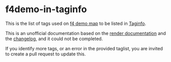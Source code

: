 # f4demo-in-taginfo

This is the list of tags used on [f4 demo map](https://demo.f4map.com/) to be listed in [Taginfo](https://taginfo.openstreetmap.org/).

This is an unofficial documentation based on the [render documentation](https://wiki.f4map.com/render) and the [changelog](https://core.f4map.com/changelog), and it could not be completed.

If you identify more tags, or an error in the provided taglist, you are invited to create a pull request to update this.
